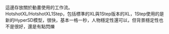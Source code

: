 這邊存放關於動畫使用的工作流。  
HotshotXL/HotshotXL1Step，包括標準的XL與1Step版本的XL，1Step使用的是新的HyperSD模型，很快，基本一格一秒，人物穩定性還可以，但背景穩定性也不是很好，還是有點閃爍
